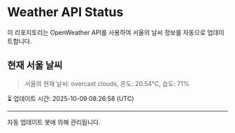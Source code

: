 
# Weather API Status

이 리포지토리는 OpenWeather API를 사용하여 서울의 날씨 정보를 자동으로 업데이트합니다.

## 현재 서울 날씨
> 서울의 현재 날씨: overcast clouds, 온도: 20.54°C, 습도: 71%

⏳ 업데이트 시간: 2025-10-09 08:26:58 (UTC)

---
자동 업데이트 봇에 의해 관리됩니다.
